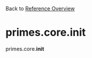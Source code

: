 
Back to [Reference Overview](https://github.com/pyrustic/primes/blob/master/docs/reference)

# primes.core.__init__

primes.core.__init__

<br>


```python

```

